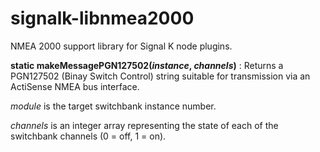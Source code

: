 # signalk-libnmea2000
NMEA 2000 support library for Signal K node plugins.

__static makeMessagePGN127502(*instance*, *channels*)__
: Returns a PGN127502 (Binay Switch Control) string suitable for transmission via an ActiSense NMEA bus interface.

  *module* is the target switchbank instance number.

  *channels* is an integer array representing the state of each of the switchbank
  channels (0 = off, 1 = on).
